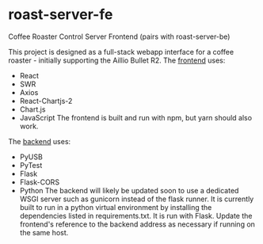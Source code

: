 # roast-server-fe
Coffee Roaster Control Server Frontend (pairs with roast-server-be)

This project is designed as a full-stack webapp interface for a coffee roaster - initially supporting the Aillio Bullet R2.
The [frontend](https://github.com/cathos/roast-server-fe/) uses:
  - React
  - SWR
  - Axios
  - React-Chartjs-2
  - Chart.js
  - JavaScript
The frontend is built and run with npm, but yarn should also work. 

The [backend](https://github.com/cathos/roast-server-be) uses: 
  - PyUSB
  - PyTest
  - Flask
  - Flask-CORS
  - Python
The backend will likely be updated soon to use a dedicated WSGI server such as gunicorn instead of the flask runner. It is currently built to run in a python virtual environment by installing the dependencies listed in requirements.txt. It is run with Flask. Update the frontend's reference to the backend address as necessary if running on the same host. 
